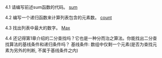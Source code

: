 4.1 请编写前述sum函数的代码。
[sum](sum.go)

4.2 编写一个递归函数来计算列表包含的元素数。
[count](count.go)

4.3 找出列表中最大的数字。
[Max](max.go)

4.4 还记得第1章介绍的二分查找吗？它也是一种分而治之算法。你能找出二分查找算法的基线条件和递归条件吗？
基线条件: 数组中仅剩一个元素(是否为查找元素为另外的判断, 不属于基线条件之内)

 